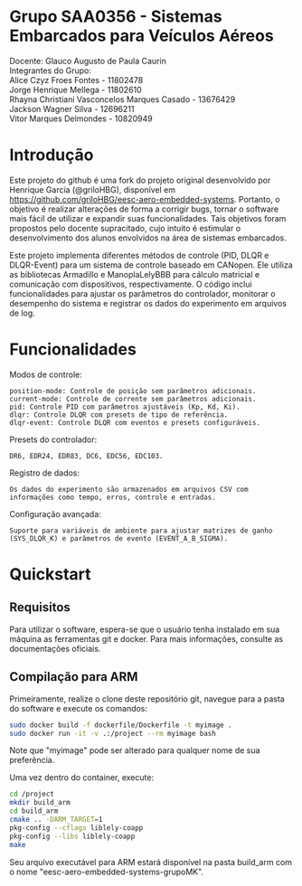 # Grupo SAA0356 - Sistemas Embarcados para Veículos Aéreos

Docente: Glauco Augusto de Paula Caurin
<br>
Integrantes do Grupo:<br>
                      Alice Czyz Froes Fontes - 11802478 <br>
                      Jorge Henrique Mellega - 11802610 <br>
                      Rhayna Christiani Vasconcelos Marques Casado - 13676429 <br>
                      Jackson Wagner Silva - 12696211 <br>
                      Vitor Marques Delmondes - 10820949 <br>

# Introdução
Este projeto do github é uma fork do projeto original desenvolvido por Henrique Garcia (@griloHBG), disponível em https://github.com/griloHBG/eesc-aero-embedded-systems. Portanto, o objetivo é realizar alterações de forma a corrigir bugs, tornar o software mais fácil de utilizar e expandir suas funcionalidades. Tais objetivos foram propostos pelo docente supracitado, cujo intuito é estimular o desenvolvimento dos alunos envolvidos na área de sistemas embarcados.

Este projeto implementa diferentes métodos de controle (PID, DLQR e DLQR-Event) para um sistema de controle baseado em CANopen. Ele utiliza as bibliotecas Armadillo e ManoplaLelyBBB para cálculo matricial e comunicação com dispositivos, respectivamente. O código inclui funcionalidades para ajustar os parâmetros do controlador, monitorar o desempenho do sistema e registrar os dados do experimento em arquivos de log.

# Funcionalidades
Modos de controle:

    position-mode: Controle de posição sem parâmetros adicionais.
    current-mode: Controle de corrente sem parâmetros adicionais.
    pid: Controle PID com parâmetros ajustáveis (Kp, Kd, Ki).
    dlqr: Controle DLQR com presets de tipo de referência.
    dlqr-event: Controle DLQR com eventos e presets configuráveis.

Presets do controlador:

    DR6, EDR24, EDR83, DC6, EDC56, EDC103.

Registro de dados:

    Os dados do experimento são armazenados em arquivos CSV com informações como tempo, erros, controle e entradas.

Configuração avançada:

    Suporte para variáveis de ambiente para ajustar matrizes de ganho (SYS_DLQR_K) e parâmetros de evento (EVENT_A_B_SIGMA).

# Quickstart

## Requisitos
Para utilizar o software, espera-se que o usuário tenha instalado em sua máquina as ferramentas git e docker. Para mais informações, consulte as documentações oficiais.

## Compilação para ARM
Primeiramente, realize o clone deste repositório git, navegue para a pasta do software e execute os comandos:

```bash
sudo docker build -f dockerfile/Dockerfile -t myimage .
sudo docker run -it -v .:/project --rm myimage bash
```

Note que "myimage" pode ser alterado para qualquer nome de sua preferência.

Uma vez dentro do container, execute:

```bash 
cd /project
mkdir build_arm
cd build_arm
cmake .. -DARM_TARGET=1
pkg-config --cflags liblely-coapp
pkg-config --libs liblely-coapp
make
```
Seu arquivo executável para ARM estará disponível na pasta build_arm com o nome "eesc-aero-embedded-systems-grupoMK".




